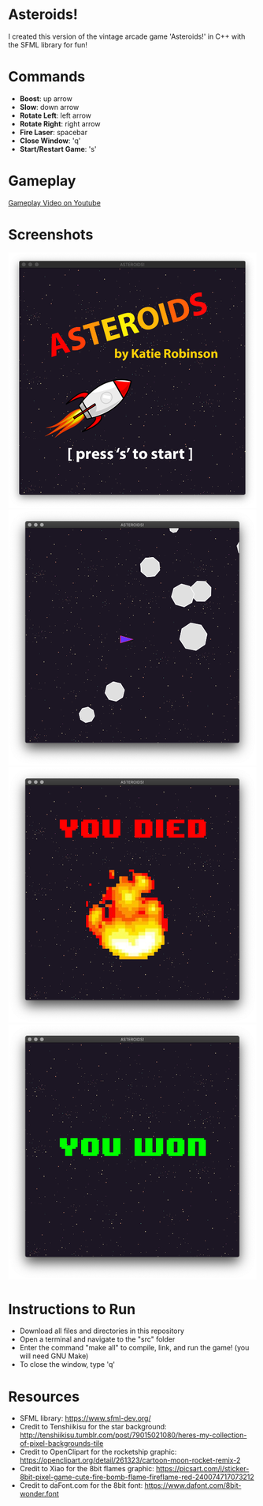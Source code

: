 # Asteroids!

I created this version of the vintage arcade game 'Asteroids!' in C++ with the SFML library for fun!

# Commands

- **Boost**: up arrow
- **Slow**: down arrow
- **Rotate Left**: left arrow
- **Rotate Right**: right arrow
- **Fire Laser**: spacebar
- **Close Window**: 'q'
- **Start/Restart Game**: 's'

# Gameplay

[Gameplay Video on Youtube](https://youtu.be/fzb3AEMBta0)

# Screenshots

![start screen](https://github.com/krobinson1021/Asteroids/blob/master/screenshots/start.png)
![gameplay](https://github.com/krobinson1021/Asteroids/blob/master/screenshots/gameplay.png)
![game over](https://github.com/krobinson1021/Asteroids/blob/master/screenshots/gameOver.png)
![game win](https://github.com/krobinson1021/Asteroids/blob/master/screenshots/win.png)

# Instructions to Run

- Download all files and directories in this repository
- Open a terminal and navigate to the "src" folder
- Enter the command "make all" to compile, link, and run the game! (you will need GNU Make)
- To close the window, type 'q'

# Resources
- SFML library: https://www.sfml-dev.org/
- Credit to Tenshiikisu for the star background: http://tenshiikisu.tumblr.com/post/79015021080/heres-my-collection-of-pixel-backgrounds-tile
- Credit to OpenClipart for the rocketship graphic: https://openclipart.org/detail/261323/cartoon-moon-rocket-remix-2
- Credit to Xiao for the 8bit flames graphic: https://picsart.com/i/sticker-8bit-pixel-game-cute-fire-bomb-flame-fireflame-red-240074717073212
- Credit to daFont.com for the 8bit font: https://www.dafont.com/8bit-wonder.font
